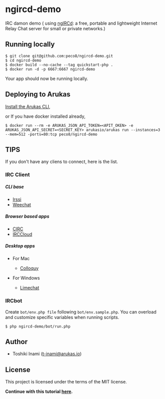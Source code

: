 # ngircd-demo 
IRC damon demo ( using [ngIRCd](http://ngircd.barton.de/): a free, portable and lightweight Internet Relay Chat server for small or private networks.) 

## Running locally

```
$ git clone git@github.com:peco8/ngircd-demo.git
$ cd ngircd-demo
$ docker build --no-cache --tag quickstart-php .
$ docker run -d -p 6667:6667 ngircd-demo
```
Your app should now be running locally.

## Deploying to Arukas

[Install the Arukas CLI](https://github.com/arukasio/cli),

or If you have docker installed already,
```
$ docker run --rm -e ARUKAS_JSON_API_TOKEN=<APIT_OKEN> -e ARUKAS_JSON_API_SECRET=<SECRET_KEY> arukasio/arukas run --instances=3 --mem=512 -ports=80:tcp peco8/ngircd-demo
```
## TIPS
If you don't have any cliens to connect, here is the list.

### IRC Client
##### CLI base
- [Irssi](https://irssi.org/)
- [Weechat](https://weechat.org/)

##### Browser based apps
- [CIRC](https://chrome.google.com/webstore/detail/circ/bebigdkelppomhhjaaianniiifjbgocn)
- [IRCCloud](https://www.irccloud.com)

##### Desktop apps

- For Mac
  - [Colloquy](http://colloquy.info/)

- For Windows
  - [Limechat](http://limechat.net/)

### IRCbot
Create `bot/env.php file` following `bot/env.sample.php`.
You can overload and customize specific variables when running scripts.

`$ php ngircd-demo/bot/run.php`

## Author

* Toshiki Inami (<t-inami@arukas.io>)

## License

This project is licensed under the terms of the MIT license.

**Continue with this tutorial [here](/).**

